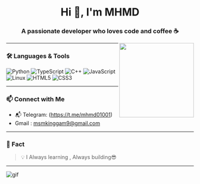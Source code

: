 <h1 align="center">Hi 👋, I'm MHMD</h1>
<h3 align="center">A passionate developer who loves code and coffee ☕</h3>

<img src="https://media.giphy.com/media/JIX9t2j0ZTN9S/giphy.gif" width="200" align="right">

---

### 🛠️ Languages & Tools

![Python](https://img.shields.io/badge/Python-3776AB?style=for-the-badge&logo=python&logoColor=white)
![TypeScript](https://img.shields.io/badge/TypeScript-3178C6?style=for-the-badge&logo=typescript&logoColor=white)
![C++](https://img.shields.io/badge/C++-00599C?style=for-the-badge&logo=c%2B%2B&logoColor=white)
![JavaScript](https://img.shields.io/badge/JavaScript-F7DF1E?style=for-the-badge&logo=javascript&logoColor=black)
![Linux](https://img.shields.io/badge/Linux-FCC624?style=for-the-badge&logo=linux&logoColor=black)
![HTML5](https://img.shields.io/badge/HTML5-E34F26?style=for-the-badge&logo=html5&logoColor=white)
![CSS3](https://img.shields.io/badge/CSS3-1572B6?style=for-the-badge&logo=css3&logoColor=white)

---

### 📫 Connect with Me

- 📬 Telegram: (https://t.me/mhmd01001)
- Gmail : msmkinggam9@gmail.com

---

### 🎵 Fact

> 💡 I Always learning , Always building😎

---

![gif](https://media.giphy.com/media/qgQUggAC3Pfv687qPC/giphy.gif)
